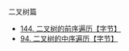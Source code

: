 二叉树篇
* [144. 二叉树的前序遍历【字节】](https://github.com/cyh756085049/LeetCode/blob/main/interview/practive/tree/preorderTraversal.js)
* [94. 二叉树的中序遍历【字节】](https://github.com/cyh756085049/LeetCode/blob/main/interview/practive/tree/inorderTraversal.js)
